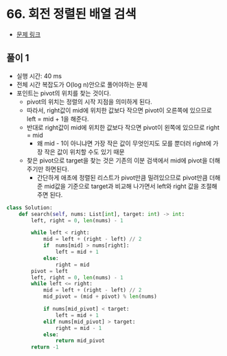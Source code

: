 # 66. 회전 정렬된 배열 검색

- [문제 링크](https://leetcode.com/problems/search-in-rotated-sorted-array/)

## 풀이 1

- 실행 시간: 40 ms
- 전체 시간 복잡도가 O(log n)안으로 풀어야하는 문제
- 포인트는 pivot의 위치를 찾는 것이다.
    - pivot의 위치는 정렬의 시작 지점을 의미하게 된다.
    - 따라서, right값이 mid에 위치한 값보다 작으면 pivot이 오른쪽에 있으므로 left = mid + 1을 해준다.
    - 반대로 right값이 mid에 위치한 값보다 작으면 pivot이 왼쪽에 있으므로 right = mid
        - 왜 mid - 1이 아니냐면 가장 작은 값이 무엇인지도 모를 뿐더러 right에 가장 작은 값이 위치할 수도 있기 때문
    - 찾은 pivot으로 target을 찾는 것은 기존의 이분 검색에서 mid에 pivot을 더해주기만 하면된다.
        - 간단하게 애초에 정렬된 리스트가 pivot만큼 밀려있으므로 pivot만큼 더해준 mid값을 기준으로 target과 비교해 나가면서 left와 right 값을 조절해주면 된다.

```python
class Solution:
    def search(self, nums: List[int], target: int) -> int:
        left, right = 0, len(nums) - 1

        while left < right:
            mid = left + (right - left) // 2
            if  nums[mid] > nums[right]:
                left = mid + 1
            else:
                right = mid
        pivot = left
        left, right = 0, len(nums) - 1
        while left <= right:
            mid = left + (right - left) // 2
            mid_pivot = (mid + pivot) % len(nums)

            if nums[mid_pivot] < target:
                left = mid + 1
            elif nums[mid_pivot] > target:
                right = mid - 1
            else:
                return mid_pivot
        return -1
```